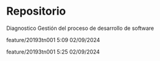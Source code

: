 # Repositorio
Diagnostico Gestión del proceso de desarrollo de software

feature/20193tn001 5:09 02/09/2024

feature/20193tn001 5:25 02/09/2024